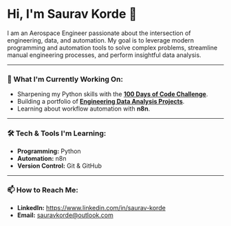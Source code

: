 # Hi, I'm Saurav Korde 👋

I am an Aerospace Engineer passionate about the intersection of engineering, data, and automation. My goal is to leverage modern programming and automation tools to solve complex problems, streamline manual engineering processes, and perform insightful data analysis.

---

### 🚀 What I'm Currently Working On:
- Sharpening my Python skills with the **[100 Days of Code Challenge](https://github.com/saurav-korde/100-Days-of-Code-Python)**.
- Building a portfolio of **[Engineering Data Analysis Projects](https://github.com/saurav-korde/Engineering-Data-Analysis-Portfolio)**.
- Learning about workflow automation with **n8n**.

---

### 🛠️ Tech & Tools I'm Learning:
- **Programming:** Python
- **Automation:** n8n
- **Version Control:** Git & GitHub

---

### 📫 How to Reach Me:
- **LinkedIn:**  https://www.linkedin.com/in/saurav-korde
- **Email:** sauravkorde@outlook.com
